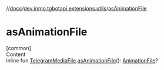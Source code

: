 //[docs](../../index.md)/[dev.inmo.tgbotapi.extensions.utils](index.md)/[asAnimationFile](as-animation-file.md)



# asAnimationFile  
[common]  
Content  
inline fun [TelegramMediaFile](../dev.inmo.tgbotapi.types.files.abstracts/-telegram-media-file/index.md).[asAnimationFile](as-animation-file.md)(): [AnimationFile](../dev.inmo.tgbotapi.types.files/-animation-file/index.md)?  



